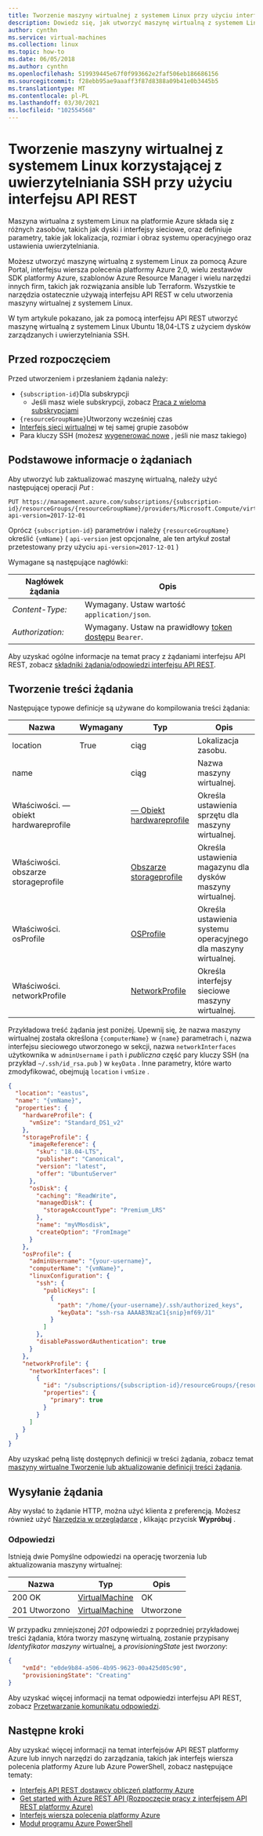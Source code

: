 ```yaml
---
title: Tworzenie maszyny wirtualnej z systemem Linux przy użyciu interfejsu API REST
description: Dowiedz się, jak utworzyć maszynę wirtualną z systemem Linux na platformie Azure, która używa Managed Disks i uwierzytelniania SSH przy użyciu interfejsu API REST platformy Azure.
author: cynthn
ms.service: virtual-machines
ms.collection: linux
ms.topic: how-to
ms.date: 06/05/2018
ms.author: cynthn
ms.openlocfilehash: 519939445e67f0f993662e2faf506eb186686156
ms.sourcegitcommit: f28ebb95ae9aaaff3f87d8388a09b41e0b3445b5
ms.translationtype: MT
ms.contentlocale: pl-PL
ms.lasthandoff: 03/30/2021
ms.locfileid: "102554568"
---
```

# <a name="create-a-linux-virtual-machine-that-uses-ssh-authentication-with-the-rest-api"></a>Tworzenie maszyny wirtualnej z systemem Linux korzystającej z uwierzytelniania SSH przy użyciu interfejsu API REST

Maszyna wirtualna z systemem Linux na platformie Azure składa się z różnych zasobów, takich jak dyski i interfejsy sieciowe, oraz definiuje parametry, takie jak lokalizacja, rozmiar i obraz systemu operacyjnego oraz ustawienia uwierzytelniania.

Możesz utworzyć maszynę wirtualną z systemem Linux za pomocą Azure Portal, interfejsu wiersza polecenia platformy Azure 2,0, wielu zestawów SDK platformy Azure, szablonów Azure Resource Manager i wielu narzędzi innych firm, takich jak rozwiązania ansible lub Terraform. Wszystkie te narzędzia ostatecznie używają interfejsu API REST w celu utworzenia maszyny wirtualnej z systemem Linux.

W tym artykule pokazano, jak za pomocą interfejsu API REST utworzyć maszynę wirtualną z systemem Linux Ubuntu 18,04-LTS z użyciem dysków zarządzanych i uwierzytelniania SSH.

## <a name="before-you-start"></a>Przed rozpoczęciem

Przed utworzeniem i przesłaniem żądania należy:

* `{subscription-id}`Dla subskrypcji
  * Jeśli masz wiele subskrypcji, zobacz [Praca z wieloma subskrypcjami](/cli/azure/manage-azure-subscriptions-azure-cli)
* `{resourceGroupName}`Utworzony wcześniej czas
* [Interfejs sieci wirtualnej](../../virtual-network/virtual-network-network-interface.md) w tej samej grupie zasobów
* Para kluczy SSH (możesz [wygenerować nowe](mac-create-ssh-keys.md) , jeśli nie masz takiego)

## <a name="request-basics"></a>Podstawowe informacje o żądaniach

Aby utworzyć lub zaktualizować maszynę wirtualną, należy użyć następującej operacji *Put* :

``` http
PUT https://management.azure.com/subscriptions/{subscription-id}/resourceGroups/{resourceGroupName}/providers/Microsoft.Compute/virtualMachines/{vmName}?api-version=2017-12-01
```

Oprócz `{subscription-id}` parametrów i należy `{resourceGroupName}` określić `{vmName}` ( `api-version` jest opcjonalne, ale ten artykuł został przetestowany przy użyciu `api-version=2017-12-01` )

Wymagane są następujące nagłówki:

| Nagłówek żądania   | Opis |
|------------------|-----------------|
| *Content-Type:*  | Wymagany. Ustaw wartość `application/json`. |
| *Authorization:* | Wymagany. Ustaw na prawidłowy [token dostępu](/rest/api/azure/#authorization-code-grant-interactive-clients) `Bearer`. |

Aby uzyskać ogólne informacje na temat pracy z żądaniami interfejsu API REST, zobacz [składniki żądania/odpowiedzi interfejsu API REST](/rest/api/azure/#components-of-a-rest-api-requestresponse).

## <a name="create-the-request-body"></a>Tworzenie treści żądania

Następujące typowe definicje są używane do kompilowania treści żądania:

| Nazwa                       | Wymagany | Typ                                                                                | Opis  |
|----------------------------|----------|-------------------------------------------------------------------------------------|--------------|
| location                   | True     | ciąg                                                                              | Lokalizacja zasobu. |
| name                       |          | ciąg                                                                              | Nazwa maszyny wirtualnej. |
| Właściwości. — obiekt hardwareprofile |          | [— Obiekt hardwareprofile](/rest/api/compute/virtualmachines/createorupdate#hardwareprofile) | Określa ustawienia sprzętu dla maszyny wirtualnej. |
| Właściwości. obszarze storageprofile  |          | [Obszarze storageprofile](/rest/api/compute/virtualmachines/createorupdate#storageprofile)   | Określa ustawienia magazynu dla dysków maszyny wirtualnej. |
| Właściwości. osProfile       |          | [OSProfile](/rest/api/compute/virtualmachines/createorupdate#osprofile)             | Określa ustawienia systemu operacyjnego dla maszyny wirtualnej. |
| Właściwości. networkProfile  |          | [NetworkProfile](/rest/api/compute/virtualmachines/createorupdate#networkprofile)   | Określa interfejsy sieciowe maszyny wirtualnej. |

Przykładowa treść żądania jest poniżej. Upewnij się, że nazwa maszyny wirtualnej została określona `{computerName}` w `{name}` parametrach i, nazwa interfejsu sieciowego utworzonego w sekcji, nazwa `networkInterfaces` użytkownika w `adminUsername` i `path` i *publiczna* część pary kluczy SSH (na przykład `~/.ssh/id_rsa.pub` ) w `keyData` . Inne parametry, które warto zmodyfikować, obejmują `location` i `vmSize` .  

```json
{
  "location": "eastus",
  "name": "{vmName}",
  "properties": {
    "hardwareProfile": {
      "vmSize": "Standard_DS1_v2"
    },
    "storageProfile": {
      "imageReference": {
        "sku": "18.04-LTS",
        "publisher": "Canonical",
        "version": "latest",
        "offer": "UbuntuServer"
      },
      "osDisk": {
        "caching": "ReadWrite",
        "managedDisk": {
          "storageAccountType": "Premium_LRS"
        },
        "name": "myVMosdisk",
        "createOption": "FromImage"
      }
    },
    "osProfile": {
      "adminUsername": "{your-username}",
      "computerName": "{vmName}",
      "linuxConfiguration": {
        "ssh": {
          "publicKeys": [
            {
              "path": "/home/{your-username}/.ssh/authorized_keys",
              "keyData": "ssh-rsa AAAAB3NzaC1{snip}mf69/J1"
            }
          ]
        },
        "disablePasswordAuthentication": true
      }
    },
    "networkProfile": {
      "networkInterfaces": [
        {
          "id": "/subscriptions/{subscription-id}/resourceGroups/{resourceGroupName}/providers/Microsoft.Network/networkInterfaces/{existing-nic-name}",
          "properties": {
            "primary": true
          }
        }
      ]
    }
  }
}
```

Aby uzyskać pełną listę dostępnych definicji w treści żądania, zobacz temat [maszyny wirtualne Tworzenie lub aktualizowanie definicji treści żądania](/rest/api/compute/virtualmachines/createorupdate#definitions).

## <a name="sending-the-request"></a>Wysyłanie żądania

Aby wysłać to żądanie HTTP, można użyć klienta z preferencją. Możesz również użyć [Narzędzia w przeglądarce](/rest/api/compute/virtualmachines/createorupdate) , klikając przycisk **Wypróbuj** .

### <a name="responses"></a>Odpowiedzi

Istnieją dwie Pomyślne odpowiedzi na operację tworzenia lub aktualizowania maszyny wirtualnej:

| Nazwa        | Typ                                                                              | Opis |
|-------------|-----------------------------------------------------------------------------------|-------------|
| 200 OK      | [VirtualMachine](/rest/api/compute/virtualmachines/createorupdate#virtualmachine) | OK          |
| 201 Utworzono | [VirtualMachine](/rest/api/compute/virtualmachines/createorupdate#virtualmachine) | Utworzone     |

W przypadku zmniejszonej *201* odpowiedzi z poprzedniej przykładowej treści żądania, która tworzy maszynę wirtualną, zostanie przypisany *Identyfikator maszyny* wirtualnej, a *provisioningState* jest *tworzony*:

```json
{
    "vmId": "e0de9b84-a506-4b95-9623-00a425d05c90",
    "provisioningState": "Creating"
}
```

Aby uzyskać więcej informacji na temat odpowiedzi interfejsu API REST, zobacz [Przetwarzanie komunikatu odpowiedzi](/rest/api/azure/#process-the-response-message).

## <a name="next-steps"></a>Następne kroki

Aby uzyskać więcej informacji na temat interfejsów API REST platformy Azure lub innych narzędzi do zarządzania, takich jak interfejs wiersza polecenia platformy Azure lub Azure PowerShell, zobacz następujące tematy:

- [Interfejs API REST dostawcy obliczeń platformy Azure](/rest/api/compute/)
- [Get started with Azure REST API (Rozpoczęcie pracy z interfejsem API REST platformy Azure)](/rest/api/azure/)
- [Interfejs wiersza polecenia platformy Azure](/cli/azure/)
- [Moduł programu Azure PowerShell](/powershell/azure/)
